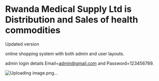 # Rwanda Medical Supply Ltd is Distribution and Sales of health commodities
Updated version


online shopping system with both admin and user layouts.

admin login details  Email=admin@gmail.com and Password=123456789.



![Uploading image.png…]()

